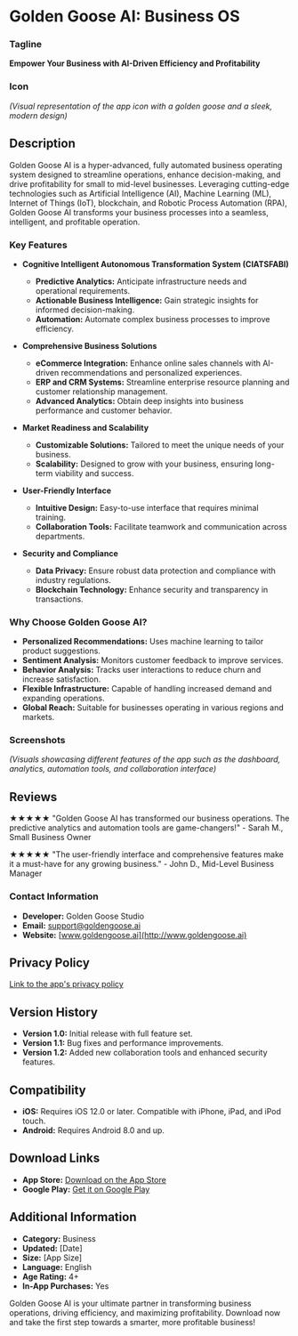 # Golden Goose AI: Business OS

### Tagline
**Empower Your Business with AI-Driven Efficiency and Profitability**

### Icon
*(Visual representation of the app icon with a golden goose and a sleek, modern design)*

## Description
Golden Goose AI is a hyper-advanced, fully automated business operating system designed to streamline operations, enhance decision-making, and drive profitability for small to mid-level businesses. Leveraging cutting-edge technologies such as Artificial Intelligence (AI), Machine Learning (ML), Internet of Things (IoT), blockchain, and Robotic Process Automation (RPA), Golden Goose AI transforms your business processes into a seamless, intelligent, and profitable operation.

### Key Features

- **Cognitive Intelligent Autonomous Transformation System (CIATSFABI)**
  - **Predictive Analytics:** Anticipate infrastructure needs and operational requirements.
  - **Actionable Business Intelligence:** Gain strategic insights for informed decision-making.
  - **Automation:** Automate complex business processes to improve efficiency.

- **Comprehensive Business Solutions**
  - **eCommerce Integration:** Enhance online sales channels with AI-driven recommendations and personalized experiences.
  - **ERP and CRM Systems:** Streamline enterprise resource planning and customer relationship management.
  - **Advanced Analytics:** Obtain deep insights into business performance and customer behavior.

- **Market Readiness and Scalability**
  - **Customizable Solutions:** Tailored to meet the unique needs of your business.
  - **Scalability:** Designed to grow with your business, ensuring long-term viability and success.

- **User-Friendly Interface**
  - **Intuitive Design:** Easy-to-use interface that requires minimal training.
  - **Collaboration Tools:** Facilitate teamwork and communication across departments.

- **Security and Compliance**
  - **Data Privacy:** Ensure robust data protection and compliance with industry regulations.
  - **Blockchain Technology:** Enhance security and transparency in transactions.

### Why Choose Golden Goose AI?

- **Personalized Recommendations:** Uses machine learning to tailor product suggestions.
- **Sentiment Analysis:** Monitors customer feedback to improve services.
- **Behavior Analysis:** Tracks user interactions to reduce churn and increase satisfaction.
- **Flexible Infrastructure:** Capable of handling increased demand and expanding operations.
- **Global Reach:** Suitable for businesses operating in various regions and markets.

### Screenshots
*(Visuals showcasing different features of the app such as the dashboard, analytics, automation tools, and collaboration interface)*

## Reviews
★★★★★ "Golden Goose AI has transformed our business operations. The predictive analytics and automation tools are game-changers!" - Sarah M., Small Business Owner

★★★★★ "The user-friendly interface and comprehensive features make it a must-have for any growing business." - John D., Mid-Level Business Manager

### Contact Information
- **Developer:** Golden Goose Studio
- **Email:** [support@goldengoose.ai](mailto:support@goldengoose.ai)
- **Website:** [www.goldengoose.ai](http://www.goldengoose.ai)

## Privacy Policy
[Link to the app's privacy policy](#)

## Version History
- **Version 1.0:** Initial release with full feature set.
- **Version 1.1:** Bug fixes and performance improvements.
- **Version 1.2:** Added new collaboration tools and enhanced security features.

## Compatibility
- **iOS:** Requires iOS 12.0 or later. Compatible with iPhone, iPad, and iPod touch.
- **Android:** Requires Android 8.0 and up.

## Download Links
- **App Store:** [Download on the App Store](#)
- **Google Play:** [Get it on Google Play](#)

## Additional Information
- **Category:** Business
- **Updated:** [Date]
- **Size:** [App Size]
- **Language:** English
- **Age Rating:** 4+
- **In-App Purchases:** Yes

Golden Goose AI is your ultimate partner in transforming business operations, driving efficiency, and maximizing profitability. Download now and take the first step towards a smarter, more profitable business!
```
